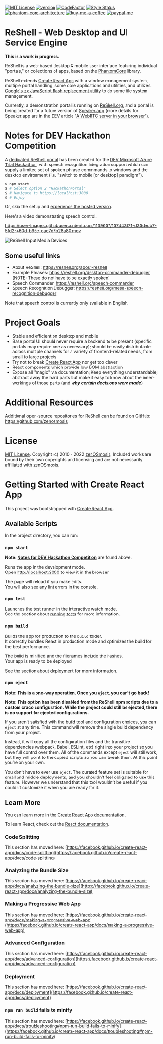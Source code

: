 [![MIT License][license-image]][license-url]
[![version][version-image]][version-url]
[![CodeFactor][codefactor-image]][codefactor-url]
[![Style Status][style-image]][style-url]
[![phantom-core-architecture][phantom-core-architecture-image]][phantom-core-architecture-url]
[![buy-me-a-coffee][buy-me-a-coffee-image]][buy-me-a-coffee-url]
[![paypal-me][paypal-me-image]][paypal-me-url]

[license-image]: https://img.shields.io/github/license/zenosmosis/reshell
[license-url]: https://raw.githubusercontent.com/zenOSmosis/reshell/main/LICENSE.txt
[version-image]: https://img.shields.io/github/package-json/v/zenosmosis/reshell
[version-url]: https://github.com/zenOSmosis/reshell/blob/main/package.json#L3
[codefactor-image]: https://www.codefactor.io/repository/github/zenOSmosis/reshell/badge
[codefactor-url]: https://www.codefactor.io/repository/github/zenOSmosis/reshell
[style-image]: https://img.shields.io/badge/code_style-prettier-ff69b4.svg?style=flat
[style-url]: https://prettier.io/
[phantom-core-architecture-image]: https://img.shields.io/badge/architecture-phantom--core-red
[phantom-core-architecture-url]: https://github.com/zenosmosis/phantom-core
[buy-me-a-coffee-image]: https://img.shields.io/badge/sponsor-buymeacoffee-green
[buy-me-a-coffee-url]: https://www.buymeacoffee.com/Kg8VCULYI
[paypal-me-image]: https://img.shields.io/badge/sponsor-paypal.me-blue
[paypal-me-url]: https://www.paypal.com/paypalme/zenOSmosis

# ReShell - Web Desktop and UI Service Engine

**This is a work in progress.**

ReShell is a web-based desktop & mobile user interface featuring individual "portals," or collections of apps, based on the [PhantomCore](https://github.com/zenOSmosis/phantom-core) library.

ReShell extends [Create React App](https://create-react-app.dev/) with a window management system, multiple portal handling, some core applications and utilities, and utilizes [Google's zx JavaScript Bash replacement utility](https://github.com/google/zx) to do some file system management.

Currently, a demonstration portal is running on [ReShell.org](https://reshell.org/about-reshell), and a portal is being created for a future version of [Speaker.app](https://speaker.app) (more details for Speaker.app are in the DEV article "[A WebRTC server in your browser](https://dev.to/jzombie/a-webrtc-server-in-your-web-browser-for-group-communications-5c6l)").

# Notes for DEV Hackathon Competition

A [dedicated ReShell portal](https://reshell.org) has been created for the [DEV Microsoft Azure Trial Hackathon](https://dev.to/devteam/hack-the-microsoft-azure-trial-on-dev-2ne5), with speech recognition integration support which can supply a limited set of spoken phrase commmands to windows and the desktop environment (i.e. "switch to mobile [or desktop] paradigm").

```bash
$ npm start
$ # Select option 2 "HackathonPortal"
$ # Navigate to https://localhost:3000
$ # Enjoy
```

Or, skip the setup and [experience the hosted version](https://reshell.org).

Here's a video demonstrating speech control.

https://user-images.githubusercontent.com/1139657/157443171-d35decb7-5fd2-460d-b95e-cae7d7b28a80.mov

![ReShell Input Media Devices](https://user-images.githubusercontent.com/1139657/157346532-a62db462-292c-4d5d-91d0-17904646d58a.jpeg)

## Some useful links

- About ReShell: https://reshell.org/about-reshell
- Example Phrases: https://reshell.org/desktop-commander-debugger (NOTE: These do not have to be exactly spoken)
- Speech Commander: https://reshell.org/speech-commander
- Speech Recognition Debugger: https://reshell.org/mesa-speech-recognition-debugger

Note that speech control is currently only available in English.

# Project Goals

- Stable and efficient on desktop and mobile
- Base portal UI should never require a backend to be present (specific portals may require one as necessary); should be easily distributable across multiple channels for a variety of frontend-related needs, from small to large projects
- Try not to break [Create React App](https://create-react-app.dev/) nor get too clever
- React components which provide low DOM abstraction
- Expose all "magic" via documentation; Keep everything understandable; abstract away the hard parts but make it easy to know about the inner-workings of those parts (and **_why certain decisions were made_**)

# Additional Resources

Additional open-source repositories for ReShell can be found on GitHub: https://github.com/zenosmosis

# License

[MIT License](https://github.com/zenOSmosis/reshell/blob/main/LICENSE). Copyright (c) 2010 - 2022 [zenOSmosis](https://zenosmosis.com). Included works are bound by their own copyrights and licensing and are not necessarily affiliated with zenOSmosis.

# Getting Started with Create React App

This project was bootstrapped with [Create React App](https://github.com/facebook/create-react-app).

## Available Scripts

In the project directory, you can run:

### `npm start`

**Note: [Notes for DEV Hackathon Competition](#notes-for-dev-hackathon-competition)** are found above.

Runs the app in the development mode.\
Open [http://localhost:3000](http://localhost:3000) to view it in the browser.

The page will reload if you make edits.\
You will also see any lint errors in the console.

### `npm test`

Launches the test runner in the interactive watch mode.\
See the section about [running tests](https://facebook.github.io/create-react-app/docs/running-tests) for more information.

### `npm build`

Builds the app for production to the `build` folder.\
It correctly bundles React in production mode and optimizes the build for the best performance.

The build is minified and the filenames include the hashes.\
Your app is ready to be deployed!

See the section about [deployment](https://facebook.github.io/create-react-app/docs/deployment) for more information.

### `npm eject`

**Note: This is a one-way operation. Once you `eject`, you can’t go back!**

**Note: This option has been disabled from the ReShell npm scripts due to a custom craco configuration. While the project could still be ejected, there is no support for ejected configurations.**

If you aren’t satisfied with the build tool and configuration choices, you can `eject` at any time. This command will remove the single build dependency from your project.

Instead, it will copy all the configuration files and the transitive dependencies (webpack, Babel, ESLint, etc) right into your project so you have full control over them. All of the commands except `eject` will still work, but they will point to the copied scripts so you can tweak them. At this point you’re on your own.

You don’t have to ever use `eject`. The curated feature set is suitable for small and middle deployments, and you shouldn’t feel obligated to use this feature. However we understand that this tool wouldn’t be useful if you couldn’t customize it when you are ready for it.

## Learn More

You can learn more in the [Create React App documentation](https://facebook.github.io/create-react-app/docs/getting-started).

To learn React, check out the [React documentation](https://reactjs.org/).

### Code Splitting

This section has moved here: [https://facebook.github.io/create-react-app/docs/code-splitting](https://facebook.github.io/create-react-app/docs/code-splitting)

### Analyzing the Bundle Size

This section has moved here: [https://facebook.github.io/create-react-app/docs/analyzing-the-bundle-size](https://facebook.github.io/create-react-app/docs/analyzing-the-bundle-size)

### Making a Progressive Web App

This section has moved here: [https://facebook.github.io/create-react-app/docs/making-a-progressive-web-app](https://facebook.github.io/create-react-app/docs/making-a-progressive-web-app)

### Advanced Configuration

This section has moved here: [https://facebook.github.io/create-react-app/docs/advanced-configuration](https://facebook.github.io/create-react-app/docs/advanced-configuration)

### Deployment

This section has moved here: [https://facebook.github.io/create-react-app/docs/deployment](https://facebook.github.io/create-react-app/docs/deployment)

### `npm run build` fails to minify

This section has moved here: [https://facebook.github.io/create-react-app/docs/troubleshooting#npm-run-build-fails-to-minify](https://facebook.github.io/create-react-app/docs/troubleshooting#npm-run-build-fails-to-minify)
